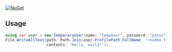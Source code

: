 [![NuGet](https://img.shields.io/nuget/v/TemporaryUser.svg)](https://www.nuget.org/packages/TemporaryUser/)

## Usage

```csharp
using var user = new TemporaryUser(name: "TempUser", password: "passw");
File.WriteAllText(path: Path.Join(user.ProfilePath.FullName, "readme.txt"),
                  contents: "Hello, world!");
```